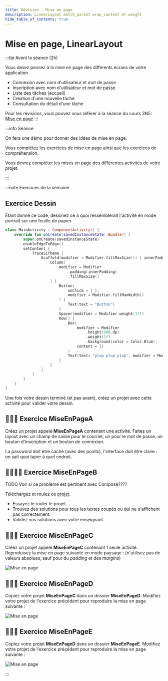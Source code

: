 ```yaml
---
title: Révision - Mise en page
description: LinearLayout match_parent wrap_content et weight
hide_table_of_contents: true
---
```


# Mise en page, LinearLayout

<Row>

<Column>

:::tip Avant la séance (2h)

Vous devez pensez à la mise en page des différents écrans de votre application

- Connexion avec nom d'utilisateur et mot de passe
- Inscription avec nom d'utilisateur et mot de passe
- Liste des tâches (accueil)
- Création d'une nouvelle tâche
- Consultation du détail d'une tâche

Pour les révisions, vous pouvez vous référer à la séance du cours 3N5:
[Mise en page](https://info.cegepmontpetit.ca/3N5-Prog3/recettes/b-mise-en-page)
:::

</Column>

<Column>

:::info Séance

On fera une démo pour donner des idées de mise en page.

Vous complétez les exercices de mise en page ainsi que les exercices de compréhension.

Vous devrez compléter les mises en page des différentes activités de votre projet.

:::

</Column>

</Row>

:::note Exercices de la semaine

## Exercice Dessin
Étant donné ce code, dessinez ce à quoi ressemblerait l'activité en mode portrait sur une feuille de papier.
```kotlin showLineNumbers
class MainActivity : ComponentActivity() {
    override fun onCreate(savedInstanceState: Bundle?) {
        super.onCreate(savedInstanceState)
        enableEdgeToEdge()
        setContent {
            TraceS1Theme {
                Scaffold(modifier = Modifier.fillMaxSize()) { innerPadding ->
                    Column(
                        modifier = Modifier
                            .padding(innerPadding)
                            .fillMaxSize()
                    ) {
                        Button(
                            onClick = { },
                            modifier = Modifier.fillMaxWidth()
                        ) {
                            Text(text = "Button")
                        }
                        Spacer(modifier = Modifier.weight(1f))
                        Row() {
                            Box(
                                modifier = Modifier
                                    .height(200.dp)
                                    .weight(1f)
                                    .background(color = Color.Blue),
                                content = {}
                            )
                            Text(text= "plop plop plop", modifier = Modifier.weight(2f))
                        }
                    }
                }
            }
        }
    }
}
```

Une fois votre dessin terminé (et pas avant), créez un projet avec cette activité pour valider votre dessin.

## 👨‍🎓🤖 Exercice MiseEnPageA

Créez un projet appelé **MiseEnPageA** contenant une activité. Faites un layout avec un champ de saisie pour le courriel, un pour le mot de passe, un bouton d'inscription et un bouton de connexion.

La password doit être caché (avec des points), l'interface doit être claire : on sait quoi taper à quel endroit.

## 👨‍🎓👨‍🎓 Exercice MiseEnPageB

TODO Voir si ce problème est pertinent avec Compose????

Téléchargez et roulez ce [projet](https://github.com/departement-info-cem/4N6-Mobile/tree/main/code/ComposeProportions).

- Essayez le rouler le projet.
- Trouvez des solutions pour tous les textes coupés ou qui ne s'affichent pas correctement.
- Validez vos solutions avec votre enseignant.

## 👨‍🎓🤖 Exercice MiseEnPageC

Créez un projet appelé **MiseEnPageC** contenant 1 seule activité.
Reproduisez la mise en page suivante en mode paysage : (n'utilisez pas de valeurs absolues, sauf pour du *padding* et des *margins*)

![Mise en page](_02-mise-en-page/miseenpage1.png)

## 👨‍🎓🤖 Exercice MiseEnPageD

Copiez votre projet **MiseEnPageC** dans un dossier **MiseEnPageD**. Modifiez votre projet de l'exercice précédent pour reproduire la mise en page suivante :

![Mise en page](_02-mise-en-page/miseenpage2.png)

## 👨‍🎓🤖 Exercice MiseEnPageE

Copiez votre projet **MiseEnPageD** dans un dossier **MiseEnPageE**. Modifiez votre projet de l'exercice précédent pour reproduire la mise en page suivante :

![Mise en page](_02-mise-en-page/miseenpage3.png)

:::
